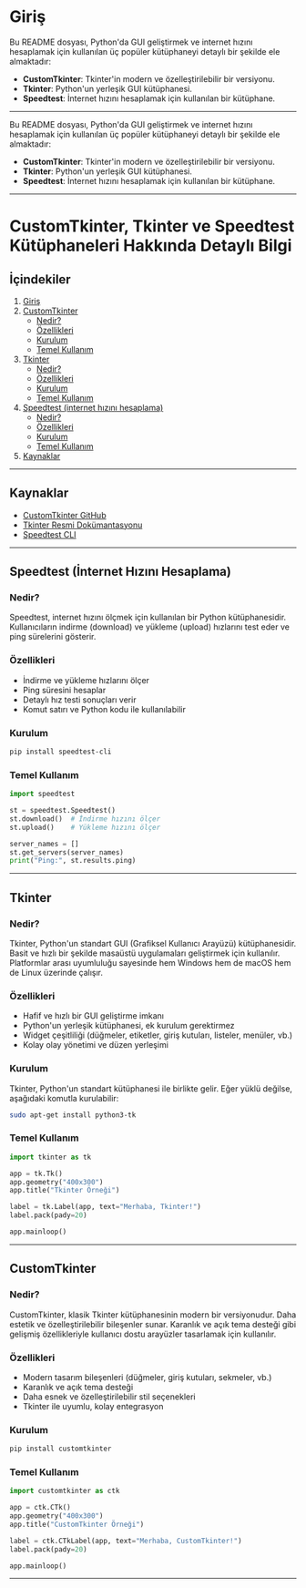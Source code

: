 # Giriş
Bu README dosyası, Python'da GUI geliştirmek ve internet hızını hesaplamak için kullanılan üç popüler kütüphaneyi detaylı bir şekilde ele almaktadır:
- **CustomTkinter**: Tkinter'in modern ve özelleştirilebilir bir versiyonu.
- **Tkinter**: Python'un yerleşik GUI kütüphanesi.
- **Speedtest**: İnternet hızını hesaplamak için kullanılan bir kütüphane.

---
Bu README dosyası, Python'da GUI geliştirmek ve internet hızını hesaplamak için kullanılan üç popüler kütüphaneyi detaylı bir şekilde ele almaktadır:
- **CustomTkinter**: Tkinter'in modern ve özelleştirilebilir bir versiyonu.
- **Tkinter**: Python'un yerleşik GUI kütüphanesi.
- **Speedtest**: İnternet hızını hesaplamak için kullanılan bir kütüphane.

---
# CustomTkinter, Tkinter ve Speedtest Kütüphaneleri Hakkında Detaylı Bilgi

## İçindekiler
1. [Giriş](#giriş)
2. [CustomTkinter](#customtkinter)
   - [Nedir?](#nedir)
   - [Özellikleri](#özellikleri)
   - [Kurulum](#kurulum)
   - [Temel Kullanım](#temel-kullanım)
3. [Tkinter](#tkinter)
   - [Nedir?](#nedir-1)
   - [Özellikleri](#özellikleri-1)
   - [Kurulum](#kurulum-1)
   - [Temel Kullanım](#temel-kullanım-1)
4. [Speedtest (internet hızını hesaplama)](#speedtest-internet-hızını-hesaplama)
   - [Nedir?](#nedir-2)
   - [Özellikleri](#özellikleri-2)
   - [Kurulum](#kurulum-2)
   - [Temel Kullanım](#temel-kullanım-2)
5. [Kaynaklar](#kaynaklar)

---

## Kaynaklar
- [CustomTkinter GitHub](https://github.com/TomSchimansky/CustomTkinter)
- [Tkinter Resmi Dokümantasyonu](https://docs.python.org/3/library/tkinter.html)
- [Speedtest CLI](https://github.com/sivel/speedtest-cli)

---

## Speedtest (İnternet Hızını Hesaplama)
### Nedir?
Speedtest, internet hızını ölçmek için kullanılan bir Python kütüphanesidir. Kullanıcıların indirme (download) ve yükleme (upload) hızlarını test eder ve ping sürelerini gösterir.

### Özellikleri
- İndirme ve yükleme hızlarını ölçer
- Ping süresini hesaplar
- Detaylı hız testi sonuçları verir
- Komut satırı ve Python kodu ile kullanılabilir

### Kurulum
```bash
pip install speedtest-cli
```

### Temel Kullanım
```python
import speedtest

st = speedtest.Speedtest()
st.download()  # İndirme hızını ölçer
st.upload()    # Yükleme hızını ölçer

server_names = []
st.get_servers(server_names)
print("Ping:", st.results.ping)
```

---

## Tkinter
### Nedir?
Tkinter, Python'un standart GUI (Grafiksel Kullanıcı Arayüzü) kütüphanesidir. Basit ve hızlı bir şekilde masaüstü uygulamaları geliştirmek için kullanılır. Platformlar arası uyumluluğu sayesinde hem Windows hem de macOS hem de Linux üzerinde çalışır.

### Özellikleri
- Hafif ve hızlı bir GUI geliştirme imkanı
- Python'un yerleşik kütüphanesi, ek kurulum gerektirmez
- Widget çeşitliliği (düğmeler, etiketler, giriş kutuları, listeler, menüler, vb.)
- Kolay olay yönetimi ve düzen yerleşimi

### Kurulum
Tkinter, Python'un standart kütüphanesi ile birlikte gelir. Eğer yüklü değilse, aşağıdaki komutla kurulabilir:
```bash
sudo apt-get install python3-tk
```

### Temel Kullanım
```python
import tkinter as tk

app = tk.Tk()
app.geometry("400x300")
app.title("Tkinter Örneği")

label = tk.Label(app, text="Merhaba, Tkinter!")
label.pack(pady=20)

app.mainloop()
```

---

## CustomTkinter
### Nedir?
CustomTkinter, klasik Tkinter kütüphanesinin modern bir versiyonudur. Daha estetik ve özelleştirilebilir bileşenler sunar. Karanlık ve açık tema desteği gibi gelişmiş özellikleriyle kullanıcı dostu arayüzler tasarlamak için kullanılır.

### Özellikleri
- Modern tasarım bileşenleri (düğmeler, giriş kutuları, sekmeler, vb.)
- Karanlık ve açık tema desteği
- Daha esnek ve özelleştirilebilir stil seçenekleri
- Tkinter ile uyumlu, kolay entegrasyon

### Kurulum
```bash
pip install customtkinter
```

### Temel Kullanım
```python
import customtkinter as ctk

app = ctk.CTk()
app.geometry("400x300")
app.title("CustomTkinter Örneği")

label = ctk.CTkLabel(app, text="Merhaba, CustomTkinter!")
label.pack(pady=20)

app.mainloop()
```

---


